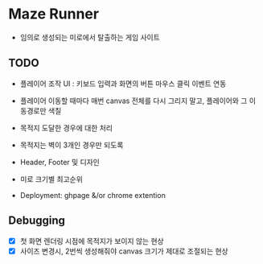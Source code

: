 # Maze Runner

- 임의로 생성되는 미로에서 탈출하는 게임 사이트

## TODO

- 플레이어 조작 UI : 키보드 입력과 화면의 버튼 마우스 클릭 이벤트 연동
- 플레이어 이동할 때마다 매번 canvas 전체를 다시 그리지 말고, 플레이어와 그 이동경로만 색칠

- 목적지 도달한 경우에 대한 처리
- 목적지는 벽이 3개인 경우만 되도록

- Header, Footer 및 디자인
- 미로 크기별 최고순위
- Deployment: ghpage &/or chrome extention

## Debugging

- [x] 첫 화면 렌더링 시점에 목적지가 보이지 않는 현상
- [x] 사이즈 변경시, 2번씩 생성해줘야 canvas 크기가 제대로 조절되는 현상
